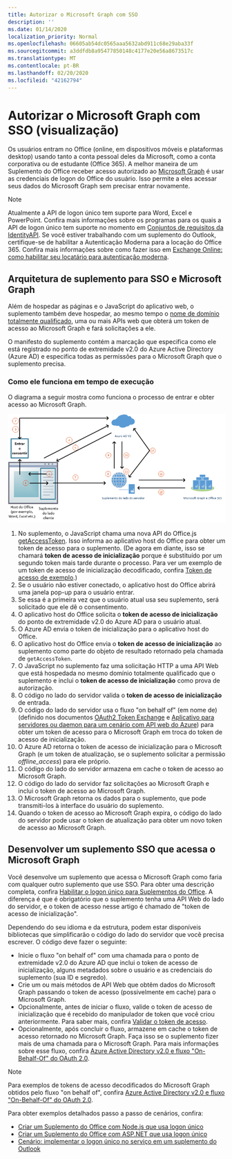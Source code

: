 ```yaml
---
title: Autorizar o Microsoft Graph com SSO
description: ''
ms.date: 01/14/2020
localization_priority: Normal
ms.openlocfilehash: 06605ab54dc0565aaa5632abd911c68e29aba33f
ms.sourcegitcommit: a3ddfdb8a95477850148c4177e20e56a8673517c
ms.translationtype: MT
ms.contentlocale: pt-BR
ms.lasthandoff: 02/20/2020
ms.locfileid: "42162794"
---
```

# <a name="authorize-to-microsoft-graph-with-sso-preview"></a>Autorizar o Microsoft Graph com SSO (visualização)

Os usuários entram no Office (online, em dispositivos móveis e plataformas desktop) usando tanto a conta pessoal deles da Microsoft, como a conta corporativa ou de estudante (Office 365). A melhor maneira de um Suplemento do Office receber acesso autorizado ao [Microsoft Graph](https://developer.microsoft.com/graph/docs) é usar as credenciais de logon do Office do usuário. Isso permite a eles acessar seus dados do Microsoft Graph sem precisar entrar novamente. 

> [!NOTE]
> Atualmente a API de logon único tem suporte para Word, Excel e PowerPoint. Confira mais informações sobre os programas para os quais a API de logon único tem suporte no momento em [Conjuntos de requisitos da IdentityAPI](/office/dev/add-ins/reference/requirement-sets/identity-api-requirement-sets). Se você estiver trabalhando com um suplemento do Outlook, certifique-se de habilitar a Autenticação Moderna para a locação do Office 365. Confira mais informações sobre como fazer isso em [Exchange Online: como habilitar seu locatário para autenticação moderna](https://social.technet.microsoft.com/wiki/contents/articles/32711.exchange-online-how-to-enable-your-tenant-for-modern-authentication.aspx).

## <a name="add-in-architecture-for-sso-and-microsoft-graph"></a>Arquitetura de suplemento para SSO e Microsoft Graph

Além de hospedar as páginas e o JavaScript do aplicativo web, o suplemento também deve hospedar, ao mesmo tempo o [nome de domínio totalmente qualificado](/windows/desktop/DNS/f-gly#_dns_fully_qualified_domain_name_fqdn__gly), uma ou mais APIs web que obterá um token de acesso ao Microsoft Graph e fará solicitações a ele.

O manifesto do suplemento contém a marcação que especifica como ele está registrado no ponto de extremidade v2.0 do Azure Active Directory (Azure AD) e especifica todas as permissões para o Microsoft Graph que o suplemento precisa.

### <a name="how-it-works-at-runtime"></a>Como ele funciona em tempo de execução

O diagrama a seguir mostra como funciona o processo de entrar e obter acesso ao Microsoft Graph.

![Diagrama que mostra o processo de SSO](../images/sso-access-to-microsoft-graph.png)

1. No suplemento, o JavaScript chama uma nova API do Office.js [getAccessToken](/javascript/api/office-runtime/officeruntime.auth#getaccesstoken-options-). Isso informa ao aplicativo host do Office para obter um token de acesso para o suplemento. (De agora em diante, isso se chamará **token de acesso de inicialização** porque é substituído por um segundo token mais tarde durante o processo. Para ver um exemplo de um token de acesso de inicialização decodificado, confira [Token de acesso de exemplo](sso-in-office-add-ins.md#example-access-token).)
2. Se o usuário não estiver conectado, o aplicativo host do Office abrirá uma janela pop-up para o usuário entrar.
3. Se essa é a primeira vez que o usuário atual usa seu suplemento, será solicitado que ele dê o consentimento.
4. O aplicativo host do Office solicita o **token de acesso de inicialização** do ponto de extremidade v2.0 do Azure AD para o usuário atual.
5. O Azure AD envia o token de inicialização para o aplicativo host do Office.
6. O aplicativo host do Office envia o **token de acesso de inicialização** ao suplemento como parte do objeto de resultado retornado pela chamada de `getAccessToken`.
7. O JavaScript no suplemento faz uma solicitação HTTP a uma API Web que está hospedada no mesmo domínio totalmente qualificado que o suplemento e inclui o **token de acesso de inicialização** como prova de autorização.
8. O código no lado do servidor valida o **token de acesso de inicialização** de entrada.
9. O código do lado do servidor usa o fluxo "on behalf of" (em nome de) (definido nos documentos [OAuth2 Token Exchange](https://tools.ietf.org/html/draft-ietf-oauth-token-exchange-02) e [Aplicativo para servidores ou daemon para um cenário com API web do Azure](/azure/active-directory/develop/active-directory-authentication-scenarios)) para obter um token de acesso para o Microsoft Graph em troca do token de acesso de inicialização.
10. O Azure AD retorna o token de acesso de inicialização para o Microsoft Graph (e um token de atualização, se o suplemento solicitar a permissão *offline_access*) para ele próprio.
11. O código do lado do servidor armazena em cache o token de acesso ao Microsoft Graph.
12. O código do lado do servidor faz solicitações ao Microsoft Graph e inclui o token de acesso ao Microsoft Graph.
13. O Microsoft Graph retorna os dados para o suplemento, que pode transmiti-los à interface do usuário do suplemento.
14. Quando o token de acesso ao Microsoft Graph expira, o código do lado do servidor pode usar o token de atualização para obter um novo token de acesso ao Microsoft Graph.

## <a name="develop-an-sso-add-in-that-accesses-microsoft-graph"></a>Desenvolver um suplemento SSO que acessa o Microsoft Graph

Você desenvolve um suplemento que acessa o Microsoft Graph como faria com qualquer outro suplemento que use SSO. Para obter uma descrição completa, confira [Habilitar o logon único para Suplementos do Office](/office/dev/add-ins/develop/sso-in-office-add-ins). A diferença é que é obrigatório que o suplemento tenha uma API Web do lado do servidor, e o token de acesso nesse artigo é chamado de "token de acesso de inicialização".

Dependendo do seu idioma e da estrutura, podem estar disponíveis bibliotecas que simplificarão o código do lado do servidor que você precisa escrever. O código deve fazer o seguinte:

* Inicie o fluxo "on behalf of" com uma chamada para o ponto de extremidade v2.0 do Azure AD que inclui o token de acesso de inicialização, alguns metadados sobre o usuário e as credenciais do suplemento (sua ID e segredo).
* Crie um ou mais métodos de API Web que obtêm dados do Microsoft Graph passando o token de acesso (possivelmente em cache) para o Microsoft Graph.
* Opcionalmente, antes de iniciar o fluxo, valide o token de acesso de inicialização que é recebido do manipulador de token que você criou anteriormente. Para saber mais, confira [Validar o token de acesso](sso-in-office-add-ins.md#validate-the-access-token). 
* Opcionalmente, após concluir o fluxo, armazene em cache o token de acesso retornado no Microsoft Graph. Faça isso se o suplemento fizer mais de uma chamada para o Microsoft Graph. Para mais informações sobre esse fluxo, confira [Azure Active Directory v2.0 e fluxo "On-Behalf-Of" do OAuth 2.0](/azure/active-directory/develop/active-directory-v2-protocols-oauth-on-behalf-of).

> [!NOTE]
> Para exemplos de tokens de acesso decodificados do Microsoft Graph obtidos pelo fluxo "on behalf of", confira [Azure Active Directory v2.0 e fluxo "On-Behalf-Of" do OAuth 2.0](/azure/active-directory/develop/active-directory-v2-protocols-oauth-on-behalf-of).

Para obter exemplos detalhados passo a passo de cenários, confira:

* [Criar um Suplemento do Office com Node.js que usa logon único](create-sso-office-add-ins-nodejs.md)
* [Criar um Suplemento do Office com ASP.NET que usa logon único](create-sso-office-add-ins-aspnet.md)
* [Cenário: implementar o logon único no serviço em um suplemento do Outlook](../outlook/implement-sso-in-outlook-add-in.md)
